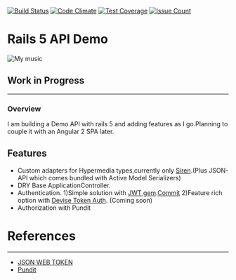 [![Build Status](https://travis-ci.org/drumaddict/mymusic-rails-api.svg?branch=master)](https://travis-ci.org/drumaddict/mymusic-rails-api)
[![Code Climate](https://codeclimate.com/github/drumaddict/mymusic-rails-api/badges/gpa.svg)](https://codeclimate.com/github/drumaddict/mymusic-rails-api)
[![Test Coverage](https://codeclimate.com/github/drumaddict/mymusic-rails-api/badges/coverage.svg)](https://codeclimate.com/github/drumaddict/mymusic-rails-api/coverage)
[![Issue Count](https://codeclimate.com/github/drumaddict/mymusic-rails-api/badges/issue_count.svg)](https://codeclimate.com/github/drumaddict/mymusic-rails-api)

# Rails 5 API Demo
![My music](https://github.com/drumaddict/mymusic-rails-api/blob/master/mymusic.png)

## Work in Progress
----
### Overview
I am building a Demo API with rails 5 and adding features as I go.Planning to couple it with an Angular 2 SPA later.

## Features
* Custom adapters for Hypermedia types,currently only [Siren](https://github.com/kevinswiber/siren).(Plus JSON-API which comes bundled with Active Model Serializers)
* DRY Base ApplicationController.
* Authentication.
 1)Simple solution with  [JWT gem](https://github.com/jwt/ruby-jwt).[Commit](https://github.com/drumaddict/mymusic-rails-api/commit/cf68bf36fd740bf38453d9cffc0d046d3f9be1d4)
 2)Feature rich option with [Devise Token Auth](https://github.com/lynndylanhurley/devise_token_auth). (Coming soon)
* Authorization with Pundit

# References
----
* [JSON WEB TOKEN ](https://jwt.io/)
* [Pundit](https://github.com/elabs/pundit)